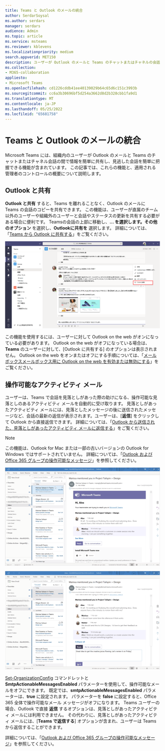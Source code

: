 ```yaml
---
title: Teams と Outlook のメールの統合
author: SerdarSoysal
ms.author: serdars
manager: serdars
audience: Admin
ms.topic: article
ms.service: msteams
ms.reviewer: kblevens
ms.localizationpriority: medium
search.appverid: MET150
description: ユーザーが Outlook のメールと Teams のチャットまたはチャネルの会話の間で情報を共有できる機能を含む、Teams と Outlook のメール統合機能について説明します。
ms.collection:
- M365-collaboration
appliesto:
- Microsoft Teams
ms.openlocfilehash: cd1226cddb41ee40139029b64c65d6c151c3993b
ms.sourcegitcommit: cc6a3b30696bf5d254a3662d8d2b328cbb1fa9d1
ms.translationtype: MT
ms.contentlocale: ja-JP
ms.lasthandoff: 05/25/2022
ms.locfileid: "65681758"
---
```

# <a name="teams-and-outlook-email-integration"></a>Teams と Outlook のメールの統合

Microsoft Teams には、組織内のユーザーが Outlook のメールと Teams のチャットまたはチャネル会話の間で情報を簡単に共有し、見逃した会話を簡単に把握できる機能が含まれています。 この記事では、これらの機能と、適用される管理者のコントロールの概要について説明します。

## <a name="share-to-outlook"></a>Outlook と共有

**Outlook と共有** すると、Teams を離れることなく、Outlook のメールに Teams の会話のコピーを共有できます。 この機能は、ユーザーが直属のチーム以外のユーザーや組織外のユーザーと会話やステータスの更新を共有する必要がある場合に便利です。  Teamsの会話の上部に移動し、**... を選択します。その他のオプション** を選択し、**Outlookに共有を** 選択します。  詳細については、「[Teams から Outlook に共有する](https://support.office.com/article/share-to-outlook-from-teams-f9dabbe9-9e9b-4e35-99dd-2eeeb67c4f6d)」をご覧ください。

![Teamsの [Outlookに共有] 機能を示すスクリーンショット。](media/share-to-outlook.png)

この機能を使用するには、ユーザーに対して Outlook on the web がオンになっている必要があります。 Outlook on the web がオフになっている場合は、**Teams** のユーザーに対して、[Outlook に共有する] のオプションは表示されません。 Outlook on the web をオンまたはオフにする手順については、「[メールボックスメールボックス用に Outlook on the web を有効または無効にする](/exchange/recipients-in-exchange-online/manage-user-mailboxes/enable-or-disable-outlook-web-app)」をご覧ください。

## <a name="actionable-activity-emails"></a>操作可能なアクティビティ メール

ユーザーは、Teams で会話を見落としがあった際の助けになる、操作可能な見落としのあるアクティビティ メールを自動的に受け取ります。 見落としがあったアクティビティ メールには、見落としたメッセージの後に送信されたメッセージなど、会話の最新の返信が表示されます。ユーザーは、[**返信**] をクリックして Outlook から直接返信できます。 詳細については、「[Outlook から送信された、見落としがあったアクティビティ メールに返信する](https://support.office.com/article/reply-to-missed-activity-emails-from-outlook-bc0cf587-db26-4946-aac7-8eebd84f1381)」をご覧ください。 

> [!NOTE]
> この機能は、Outlook for Mac または一部の古いバージョンの Outlook for Windows ではサポートされていません。 詳細については、「[Outlook および Office 365 グループの操作可能なメッセージ](/outlook/actionable-messages/)」を参照してください。

![アクティビティの不在メールを示すスクリーンショット。](media/missed-activity-email.png)

![アクティビティの不在メールに返信する方法を示すスクリーンショット。](media/missed-activity-email-reply.png)

[Set-OrganizationConfig](/powershell/module/exchange/organization/set-organizationconfig) コマンドレットと **SmtpActionableMessagesEnabled** パラメーターを使用して、操作可能なメールをオフにできます。 既定では、**smtpActionableMessagesEnabled** パラメーターは、**true** に設定されます。 パラメーターを **false** に設定すると、Office 365 全体で操作可能なメール メッセージがオフになります。  Teams ユーザーの場合、Outlook で直接 **返信** するオプションは、見落としがあったアクティビティ メールには利用できません。 その代わりに、見落としがあったアクティビティ メールには、[**Teams で返信する**] オプションが含まれ、ユーザーは Teams から返信することができます。

詳細については、「[Outlook および Office 365 グループの操作可能なメッセージ](/outlook/actionable-messages/)」を参照してください。
